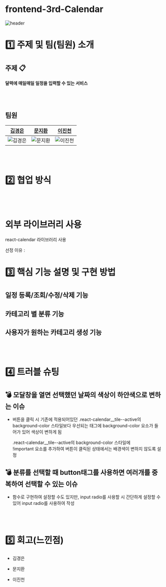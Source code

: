 # frontend-3rd-Calendar

![header](https://capsule-render.vercel.app/api?type=waving&color=auto&height=300&section=header&text=3rd_HideMe!%20&fontSize=90)

# 1️⃣ 주제 및 팀(팀원) 소개

## 주제 :clipboard:
**달력에 매일매일 일정을 입력할 수 있는 서비스**

<br><br>

## 팀원

| [김경은](https://github.com/GyeongEun-Kim)      | [문지환](https://github.com/mnjihwan)      | [이진천](https://github.com/LeeJincheon) |         
| ------------------------------------------------- | ---------------------------------------------- | ---------------------------------------------|
| ![김경은](https://github.com/GyeongEun-Kim.png) | ![문지환](https://github.com/mnjihwan.png) | ![이진천](https://github.com/LeeJincheon.png) |
<br><br>

# 2️⃣ 협업 방식



<br><br>
# 외부 라이브러리 사용
react-calendar 라이브러리 사용

선정 이유 : 

# 3️⃣ 핵심 기능 설명 및 구현 방법
## 일정 등록/조회/수정/삭제 기능
## 카테고리 별 분류 기능
## 사용자가 원하는 카테고리 생성 기능
<br><br>

# 4️⃣ 트러블 슈팅
## 💣 모달창을 열면 선택했던 날짜의  색상이 하얀색으로 변하는 이슈

- 버튼을 클릭 시 기존에 적용되어있던 .react-calendar__tile--active의 background-color 스타일보다
우선되는 태그에 background-color 요소가 들어가 있어 색상이 변하게 됨<br>

  .react-calendar__tile--active의 background-color 스타일에<br>
  !important 요소를 추가하여 버튼이 클릭된 상태에서는 배경색이 변하지 않도록 설정


## 💣 분류를 선택할 때 button태그를 사용하면 여러개를 중복하여 선택할 수 있는 이슈

- 함수로 구현하여 설정할 수도 있지만, input radio를 사용할 시 간단하게 설정할 수 있어 input radio를 사용하여 작성


<br><br>

# 5️⃣ 회고(느낀점)

* 김경은

> 

* 문지환

> 

* 이진천

> 
